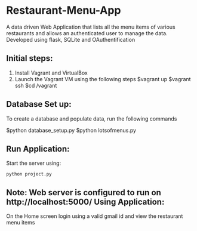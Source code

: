 # Restaurant-Menu-App
A data driven Web Application that lists all the menu items of various restaurants and allows an authenticated user to manage the data.
Developed using flask, SQLite and OAuthentification

Initial steps:
------------
1. Install Vagrant and VirtualBox
2. Launch the Vagrant VM using the following steps
  $vagrant up
  $vagrant ssh
  $cd /vagrant


Database Set up:
----------------- 
To create a database and populate data, run the following commands

  $python database_setup.py
  $python lotsofmenus.py

Run Application:
----------------
Start the server using:
```
python project.py
```
 Note: Web server is configured to run on http://localhost:5000/
Using Application:
-----------------
On the Home screen login using a valid gmail id and view the restaurant menu items
